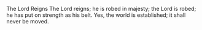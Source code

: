 The Lord Reigns The Lord reigns; he is robed in majesty; the Lord is robed; he has put on strength as his belt. Yes, the world is established; it shall never be moved.
